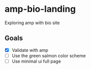 # amp-bio-landing
Exploring amp with bio site

## Goals 

- [x] Validate with amp
- [ ] Use the green salmon color scheme
- [ ] Use minimal ui full page
